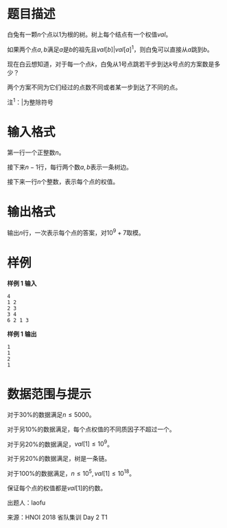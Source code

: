 
# 题目描述

白兔有一颗$n$个点以$1$为根的树。树上每个结点有一个权值$val$。

如果两个点$a, b$满足$a$是$b$的祖先且$val[b] | val[a]$<sup>1</sup>，则白兔可以直接从$a$跳到$b$。

现在白云想知道，对于每一个点$k$，白兔从$1$号点跳若干步到达$k$号点的方案数是多少？

两个方案不同为它们经过的点数不同或者某一步到达了不同的点。

注<sup>1</sup>：$|$为整除符号

# 输入格式

第一行一个正整数$n$。

接下来$n-1$行，每行两个数$a, b$表示一条树边。

接下来一行$n$个整数，表示每个点的权值。

# 输出格式

输出$n$行，一次表示每个点的答案，对$10^9 + 7$取模。

# 样例

**样例 1 输入**
```
4
1 2
2 3
3 4
6 2 1 3
```

**样例 1 输出**
```
1
1
2
1
```

# 数据范围与提示

对于$30\%$的数据满足$n \leq 5000$。

对于另$10\%$的数据满足，每个点权值的不同质因子不超过一个。

对于另$20\%$的数据满足，$val[1] \leq 10^9$。

对于另$20\%$的数据满足，树是一条链。

对于$100\%$的数据满足，$n \leq 10^5, val[1] \leq 10^{18}$。

保证每个点的权值都是$val[1]$的约数。

出题人：laofu

来源：HNOI 2018 省队集训 Day 2 T1

